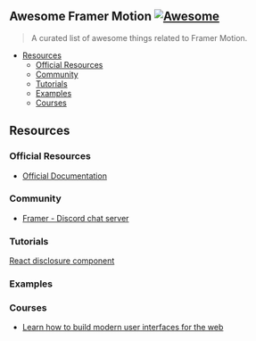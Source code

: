 ## Awesome Framer Motion  [![Awesome](https://cdn.rawgit.com/sindresorhus/awesome/d7305f38d29fed78fa85652e3a63e154dd8e8829/media/badge.svg)](https://github.com/sindresorhus/awesome)

> A curated list of awesome things related to Framer Motion.

- [Resources](#resources)
    - [Official Resources](#official-resources)
    - [Community](#community)
    - [Tutorials](#tutorials)
    - [Examples](#examples)
    - [Courses](#courses)

<!-- md-parser-start -->

## Resources

### Official Resources

- [Official Documentation](https://www.framer.com/motion/)

### Community

- [Framer - Discord chat server](https://discord.com/servers/framer-341919693348536320)

### Tutorials

[React disclosure component](https://www.joshuawootonn.com/react-disclosure-component)

### Examples

### Courses

- [Learn how to build modern user interfaces for the web ](https://buildui.com/)

  <!-- md-parser-end -->
  <br/>
  <br/>
  <br/>
